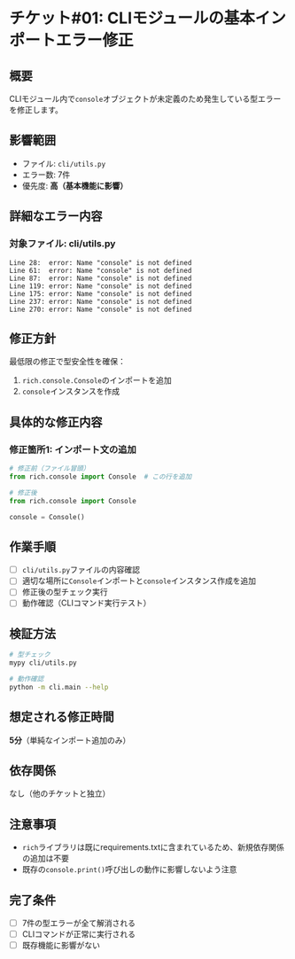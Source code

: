 # チケット#01: CLIモジュールの基本インポートエラー修正

## 概要
CLIモジュール内で`console`オブジェクトが未定義のため発生している型エラーを修正します。

## 影響範囲
- ファイル: `cli/utils.py`
- エラー数: 7件
- 優先度: **高（基本機能に影響）**

## 詳細なエラー内容

### 対象ファイル: cli/utils.py
```
Line 28:  error: Name "console" is not defined
Line 61:  error: Name "console" is not defined  
Line 87:  error: Name "console" is not defined
Line 119: error: Name "console" is not defined
Line 175: error: Name "console" is not defined
Line 237: error: Name "console" is not defined
Line 270: error: Name "console" is not defined
```

## 修正方針
最低限の修正で型安全性を確保：
1. `rich.console.Console`のインポートを追加
2. `console`インスタンスを作成

## 具体的な修正内容

### 修正箇所1: インポート文の追加
```python
# 修正前（ファイル冒頭）
from rich.console import Console  # この行を追加

# 修正後
from rich.console import Console

console = Console()
```

## 作業手順
- [ ] `cli/utils.py`ファイルの内容確認
- [ ] 適切な場所に`Console`インポートと`console`インスタンス作成を追加
- [ ] 修正後の型チェック実行
- [ ] 動作確認（CLIコマンド実行テスト）

## 検証方法
```bash
# 型チェック
mypy cli/utils.py

# 動作確認
python -m cli.main --help
```

## 想定される修正時間
**5分**（単純なインポート追加のみ）

## 依存関係
なし（他のチケットと独立）

## 注意事項
- `rich`ライブラリは既にrequirements.txtに含まれているため、新規依存関係の追加は不要
- 既存の`console.print()`呼び出しの動作に影響しないよう注意

## 完了条件
- [ ] 7件の型エラーが全て解消される
- [ ] CLIコマンドが正常に実行される
- [ ] 既存機能に影響がない